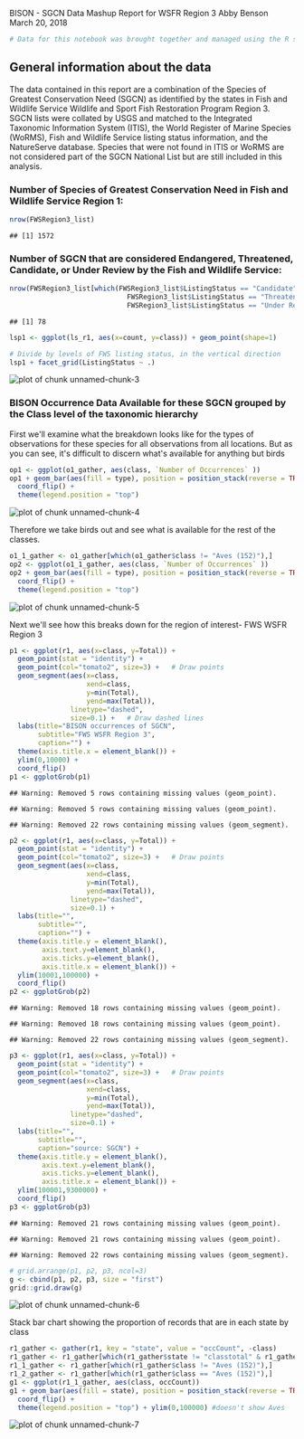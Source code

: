 BISON - SGCN Data Mashup Report for WSFR Region 3
Abby Benson  
March 20, 2018  


```r
# Data for this notebook was brought together and managed using the R script BISON_SGCN_Mashup_FWSRegion3.R
```

## General information about the data
The data contained in this report are a combination of the Species of Greatest Conservation Need (SGCN) as identified by the states in Fish
and Wildlife Service Wildlife and Sport Fish Restoration Program Region 3. SGCN lists were collated by USGS and matched to the Integrated 
Taxonomic Information System (ITIS), the World Register of Marine Species (WoRMS), Fish and Wildlife Service listing status information, 
and the NatureServe database. Species that were not found in ITIS or WoRMS are not considered part of the SGCN National List but are still 
included in this analysis.




### Number of Species of Greatest Conservation Need in Fish and Wildlife Service Region 1:


```r
nrow(FWSRegion3_list)
```

```
## [1] 1572
```


### Number of SGCN that are considered Endangered, Threatened, Candidate, or Under Review by the Fish and Wildlife Service:


```r
nrow(FWSRegion3_list[which(FWSRegion3_list$ListingStatus == "Candidate" | FWSRegion3_list$ListingStatus == "Endangered" | 
                             FWSRegion3_list$ListingStatus == "Threatened" | 
                             FWSRegion3_list$ListingStatus == "Under Review in the Candidate or Petition Process"),])
```

```
## [1] 78
```

```r
lsp1 <- ggplot(ls_r1, aes(x=count, y=class)) + geom_point(shape=1)

# Divide by levels of FWS listing status, in the vertical direction
lsp1 + facet_grid(ListingStatus ~ .)
```

![plot of chunk unnamed-chunk-3](https://github.com/albenson-usgs/BCB_DataWranglingAndAnalyses/blob/master/BISON-SGCN-FWSRegion3-FWSClassifications.png)


### BISON Occurrence Data Available for these SGCN grouped by the Class level of the taxonomic hierarchy
First we'll examine what the breakdown looks like for the types of observations for these species for all observations from all locations.
But as you can see, it's difficult to discern what's available for anything but birds


```r
op1 <- ggplot(o1_gather, aes(class, `Number of Occurrences` ))
op1 + geom_bar(aes(fill = type), position = position_stack(reverse = TRUE), stat = "identity") +
  coord_flip() +
  theme(legend.position = "top") 
```

![plot of chunk unnamed-chunk-4](https://github.com/albenson-usgs/BCB_DataWranglingAndAnalyses/blob/master/BISON-SGCN-FWSRegion3-BISONOccTypeWBirds.png)

Therefore we take birds out and see what is available for the rest of the classes.


```r
o1_1_gather <- o1_gather[which(o1_gather$class != "Aves (152)"),]
op2 <- ggplot(o1_1_gather, aes(class, `Number of Occurrences` ))
op2 + geom_bar(aes(fill = type), position = position_stack(reverse = TRUE), stat = "identity") +
  coord_flip() +
  theme(legend.position = "top") 
```

![plot of chunk unnamed-chunk-5](https://github.com/albenson-usgs/BCB_DataWranglingAndAnalyses/blob/master/BISON-SGCN-FWSRegion3-BISONOccTypeWOBirds.png)

Next we'll see how this breaks down for the region of interest- FWS WSFR Region 3


```r
p1 <- ggplot(r1, aes(x=class, y=Total)) + 
  geom_point(stat = "identity") +
  geom_point(col="tomato2", size=3) +   # Draw points
  geom_segment(aes(x=class, 
                   xend=class, 
                   y=min(Total), 
                   yend=max(Total)), 
               linetype="dashed", 
               size=0.1) +   # Draw dashed lines
  labs(title="BISON occurrences of SGCN", 
       subtitle="FWS WSFR Region 3", 
       caption="") +  
  theme(axis.title.x = element_blank()) +
  ylim(0,10000) +
  coord_flip()
p1 <- ggplotGrob(p1)
```

```
## Warning: Removed 5 rows containing missing values (geom_point).

## Warning: Removed 5 rows containing missing values (geom_point).
```

```
## Warning: Removed 22 rows containing missing values (geom_segment).
```

```r
p2 <- ggplot(r1, aes(x=class, y=Total)) + 
  geom_point(stat = "identity") +
  geom_point(col="tomato2", size=3) +   # Draw points
  geom_segment(aes(x=class, 
                   xend=class, 
                   y=min(Total), 
                   yend=max(Total)), 
               linetype="dashed", 
               size=0.1) + 
  labs(title="", 
       subtitle="", 
       caption="") + 
  theme(axis.title.y = element_blank(),
        axis.text.y=element_blank(),
        axis.ticks.y=element_blank(),
        axis.title.x = element_blank()) +
  ylim(10001,100000) +
  coord_flip()
p2 <- ggplotGrob(p2)
```

```
## Warning: Removed 18 rows containing missing values (geom_point).
```

```
## Warning: Removed 18 rows containing missing values (geom_point).
```

```
## Warning: Removed 22 rows containing missing values (geom_segment).
```

```r
p3 <- ggplot(r1, aes(x=class, y=Total)) + 
  geom_point(stat = "identity") +
  geom_point(col="tomato2", size=3) +   # Draw points
  geom_segment(aes(x=class, 
                   xend=class, 
                   y=min(Total), 
                   yend=max(Total)), 
               linetype="dashed", 
               size=0.1) +
  labs(title="", 
       subtitle="", 
       caption="source: SGCN") + 
  theme(axis.title.y = element_blank(),
        axis.text.y=element_blank(),
        axis.ticks.y=element_blank(),
        axis.title.x = element_blank()) +
  ylim(100001,9300000) + 
  coord_flip()
p3 <- ggplotGrob(p3)
```

```
## Warning: Removed 21 rows containing missing values (geom_point).
```

```
## Warning: Removed 21 rows containing missing values (geom_point).
```

```
## Warning: Removed 22 rows containing missing values (geom_segment).
```

```r
# grid.arrange(p1, p2, p3, ncol=3)
g <- cbind(p1, p2, p3, size = "first")
grid::grid.draw(g)
```

![plot of chunk unnamed-chunk-6](https://github.com/albenson-usgs/BCB_DataWranglingAndAnalyses/blob/master/BISON-SGCN-FWSRegion3-BISONOccDotPlot.png)


Stack bar chart showing the proportion of records that are in each state by class


```r
r1_gather <- gather(r1, key = "state", value = "occCount", -class)
r1_gather <- r1_gather[which(r1_gather$state != "classtotal" & r1_gather$state != "Total"),]
r1_1_gather <- r1_gather[which(r1_gather$class != "Aves (152)"),]
r1_2_gather <- r1_gather[which(r1_gather$class == "Aves (152)"),]
g1 <- ggplot(r1_1_gather, aes(class, occCount))
g1 + geom_bar(aes(fill = state), position = position_stack(reverse = TRUE), stat = "identity") +
  coord_flip() +
  theme(legend.position = "top") + ylim(0,100000) #doesn't show Aves
```

![plot of chunk unnamed-chunk-7](https://github.com/albenson-usgs/BCB_DataWranglingAndAnalyses/blob/master/BISON-SGCN-FWSRegion3-ClassStateBarChart.png)


